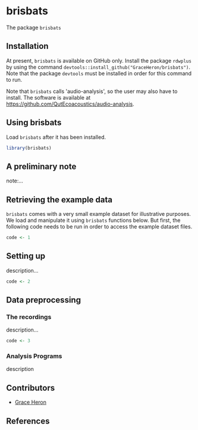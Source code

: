 
brisbats
=======

The package `brisbats` 

Installation
------------

At present, `brisbats` is available on GitHub only. Install the package `rdwplus` by using the command `devtools::install_github("GraceHeron/brisbats")`. Note that the package `devtools` must be installed in order for this command to run.

Note that `brisbats` calls 'audio-analysis', so the user may also have to install. The software is available at <https://github.com/QutEcoacoustics/audio-analysis>.

Using brisbats
-------------

Load `brisbats` after it has been installed.

``` r
library(brisbats)
```

A preliminary note
------------------

note:...

Retrieving the example data
---------------------------

`brisbats` comes with a very small example dataset for illustrative purposes. We load and manipulate it using `brisbats` functions below. But first, the following code needs to be run in order to access the example dataset files.

``` r
code <- 1
```

Setting up
--------------------------

description...

``` r
code <- 2
```


Data preprocessing
------------------

### The recordings

description...

``` r
code <- 3
```

### Analysis Programs

description 


Contributors
------------

-   [Grace Heron](https://github.com/GraceHeron)

References
----------


